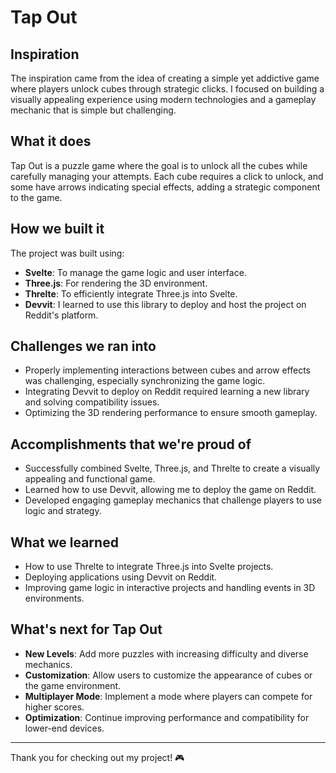 # Tap Out

## Inspiration
The inspiration came from the idea of creating a simple yet addictive game where players unlock cubes through strategic clicks. I focused on building a visually appealing experience using modern technologies and a gameplay mechanic that is simple but challenging.

## What it does
Tap Out is a puzzle game where the goal is to unlock all the cubes while carefully managing your attempts. Each cube requires a click to unlock, and some have arrows indicating special effects, adding a strategic component to the game.

## How we built it
The project was built using:
- **Svelte**: To manage the game logic and user interface.
- **Three.js**: For rendering the 3D environment.
- **Threlte**: To efficiently integrate Three.js into Svelte.
- **Devvit**: I learned to use this library to deploy and host the project on Reddit's platform.

## Challenges we ran into
- Properly implementing interactions between cubes and arrow effects was challenging, especially synchronizing the game logic.
- Integrating Devvit to deploy on Reddit required learning a new library and solving compatibility issues.
- Optimizing the 3D rendering performance to ensure smooth gameplay.

## Accomplishments that we're proud of
- Successfully combined Svelte, Three.js, and Threlte to create a visually appealing and functional game.
- Learned how to use Devvit, allowing me to deploy the game on Reddit.
- Developed engaging gameplay mechanics that challenge players to use logic and strategy.

## What we learned
- How to use Threlte to integrate Three.js into Svelte projects.
- Deploying applications using Devvit on Reddit.
- Improving game logic in interactive projects and handling events in 3D environments.

## What's next for Tap Out
- **New Levels**: Add more puzzles with increasing difficulty and diverse mechanics.
- **Customization**: Allow users to customize the appearance of cubes or the game environment.
- **Multiplayer Mode**: Implement a mode where players can compete for higher scores.
- **Optimization**: Continue improving performance and compatibility for lower-end devices.

---

Thank you for checking out my project! 🎮

